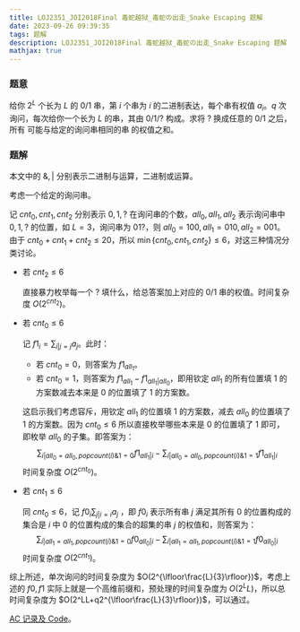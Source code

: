 ```yaml
---
title: LOJ2351_JOI2018Final 毒蛇越狱_毒蛇の出走_Snake Escaping 题解
date: 2023-09-26 09:39:35
tags: 题解
description: LOJ2351_JOI2018Final 毒蛇越狱_毒蛇の出走_Snake Escaping 题解
mathjax: true
---
```


### 题意

给你 $2^L$ 个长为 $L$ 的 $0/1$ 串，第 $i$ 个串为 $i$ 的二进制表达，每个串有权值 $a_i$。$q$ 次询问，每次给你一个长为 $L$ 的串，其由 $0/1/?$ 构成。求将 $?$ 换成任意的 $0/1$ 之后，所有 可能与给定的询问串相同的串 的权值之和。 

### 题解

本文中的 $\&,|$ 分别表示二进制与运算，二进制或运算。

考虑一个给定的询问串。

记 $cnt_0,cnt_1,cnt_2$ 分别表示 $0,1,?$ 在询问串的个数，$all_0,all_1,all_2$ 表示询问串中 $0,1,?$ 的位置，如 $L=3$，询问串为 $01?$，则 $all_0=100,all_1=010,all_2=001$。由于 $cnt_0+cnt_1+cnt_2\le 20$，所以 $\min\{cnt_0 , cnt_1 , cnt_2\} \le 6$，对这三种情况分类讨论。

- 若 $cnt_2\le 6$

  直接暴力枚举每一个 $?$ 填什么，给总答案加上对应的 $0/1$ 串的权值。时间复杂度 $O(2^{cnt_2})$。

- 若 $cnt_0\le 6$

  记 $f1_i=\sum_{i|j=j}a_j$。此时：

  - 若 $cnt_0=0$，则答案为 $f1_{all_1}$。
  - 若 $cnt_0=1$，则答案为 $f1_{all_1}-f1_{all_1|all_0}$，即用钦定 $all_1$ 的所有位置填 $1$ 的方案数减去本来是 $0$ 的位置填了 $1$ 的方案数。

  这启示我们考虑容斥，用钦定 $all_1$ 的位置填 $1$ 的方案数，减去 $all_0$ 的位置填了 $1$ 的方案数。因为 $cnt_0\le 6$ 所以直接枚举哪些本来是 $0$ 的位置填了 $1$ 即可，即枚举 $all_0$  的子集。即答案为：
  $$
  \sum_{i|all_0=all_0,popcount(i)\&1=0} f1_{all_1|i}-\sum_{i|all_0=all_0,popcount(i)\&1=1}f1_{all_1|i}
  $$
  时间复杂度 $O(2^{cnt_0})$。

- 若 $cnt_1\le 6$

  同 $cnt_0\le 6$，记 $f0_i\sum_{j|i=i}a_j$ ，即 $f0_i$ 表示所有串 $j$ 满足其所有 $0$ 的位置构成的集合是 $i$ 中 $0$ 的位置构成的集合的超集的串 $j$ 的权值和，则答案为：
  $$
  \sum_{i|all_1=all_1,popcount(i)\&1=0} f0_{all_0|i}-\sum_{i|all_1=all_1,popcount(i)\&1=1}f0_{all_0|i}
  $$
  时间复杂度 $O(2^{cnt_1})$。

综上所述，单次询问的时间复杂度为 $O(2^{\lfloor\frac{L}{3}\rfloor})$，考虑上述的 $f0,f1$ 实际上就是一个高维前缀和，预处理的时间复杂度为 $O(2^LL)$，所以总时间复杂度为 $O(2^LL+q2^{\lfloor\frac{L}{3}\rfloor})$，可以通过。

[AC 记录及 Code](https://atcoder.jp/contests/joi2018ho/submissions/45954278)。

